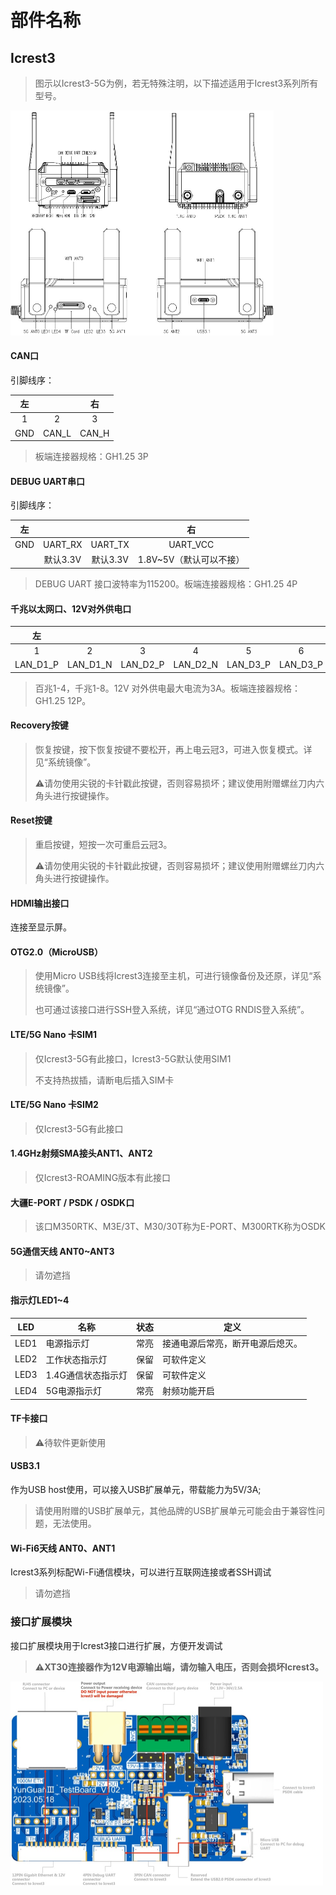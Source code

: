 # 部件名称

## **Icrest3**

> 图示以Icrest3-5G为例，若无特殊注明，以下描述适用于Icrest3系列所有型号。
>

<img src="../images/%E9%83%A8%E4%BB%B6%E8%AF%B4%E6%98%8E.jpg" alt="部件说明" style="zoom:50%;" />

#### CAN口

引脚线序：

|  左  |       | 右  |
| :--: | :---: | :---: |
|  1   |   2   |   3   |
| GND  | CAN_L | CAN_H |

> 板端连接器规格：GH1.25 3P

#### DEBUG UART串口

引脚线序：

|  左  |          |          |           右            |
| :--: | :------: | :------: | :---------------------: |
| GND  | UART_RX  | UART_TX  |        UART_VCC         |
|      | 默认3.3V | 默认3.3V | 1.8V~5V（默认可以不接） |

> DEBUG UART 接口波特率为115200。板端连接器规格：GH1.25 4P
>

#### 千兆以太网口、12V对外供电口

|    左    |          |          |          |          |          |          |          |      |      |         |   右    |
| :------: | :------: | :------: | :------: | :------: | :------: | :------: | :------: | :--: | :--: | :-----: | :-----: |
|    1     |    2     |    3     |    4     |    5     |    6     |    7     |    8     |  9   |  10  |   11    |   12    |
| LAN_D1_P | LAN_D1_N | LAN_D2_P | LAN_D2_N | LAN_D3_P | LAN_D3_P | LAN_D4_P | LAN_D4_N | GND  | GND  | 12V_OUT | 12V_OUT |

> 百兆1-4，千兆1-8。12V 对外供电最大电流为3A。板端连接器规格：GH1.25 12P。

#### Recovery按键

> 恢复按键，按下恢复按键不要松开，再上电云冠3，可进入恢复模式。详见“系统镜像”。
>
> ⚠️请勿使用尖锐的卡针戳此按键，否则容易损坏；建议使用附赠螺丝刀内六角头进行按键操作。

#### Reset按键

> 重启按键，短按一次可重启云冠3。
>
> ⚠️请勿使用尖锐的卡针戳此按键，否则容易损坏；建议使用附赠螺丝刀内六角头进行按键操作。

#### HDMI输出接口 

连接至显示屏。

#### OTG2.0（MicroUSB）

> 使用Micro USB线将Icrest3连接至主机，可进行镜像备份及还原，详见“系统镜像”。
>
> 也可通过该接口进行SSH登入系统，详见“通过OTG RNDIS登入系统”。

#### LTE/5G Nano 卡SIM1

> 仅Icrest3-5G有此接口，Icrest3-5G默认使用SIM1
>
> 不支持热拔插，请断电后插入SIM卡

#### LTE/5G Nano 卡SIM2

> 仅Icrest3-5G有此接口

#### 1.4GHz射频SMA接头ANT1、ANT2

> 仅Icrest3-ROAMING版本有此接口

#### 大疆E-PORT / PSDK / OSDK口

> 该口M350RTK、M3E/3T、M30/30T称为E-PORT、M300RTK称为OSDK

#### 5G通信天线 ANT0~ANT3

> 请勿遮挡

#### 指示灯LED1~4

| LED  | 名称               | 状态 | 定义                             |
| ---- | ------------------ | ---- | -------------------------------- |
| LED1 | 电源指示灯         | 常亮 | 接通电源后常亮，断开电源后熄灭。 |
| LED2 | 工作状态指示灯     | 保留 | 可软件定义                       |
| LED3 | 1.4G通信状态指示灯 | 保留 | 可软件定义                       |
| LED4 | 5G电源指示灯       | 常亮 | 射频功能开启                     |



#### TF卡接口

> ⚠️待软件更新使用

#### USB3.1

作为USB host使用，可以接入USB扩展单元，带载能力为5V/3A;

> 请使用附赠的USB扩展单元，其他品牌的USB扩展单元可能会由于兼容性问题，无法使用。

#### Wi-Fi6天线 ANT0、ANT1

Icrest3系列标配Wi-Fi通信模块，可以进行互联网连接或者SSH调试

> 请勿遮挡

### **接口扩展模块**

接口扩展模块用于Icrest3接口进行扩展，方便开发调试

> **⚠️XT30连接器作为12V电源输出端，请勿输入电压，否则会损坏Icrest3。**

<img src="../images/%E6%89%A9%E5%B1%95%E6%A8%A1%E5%9D%97.jpg" alt="扩展模块" style="zoom:50%;" />

> 
